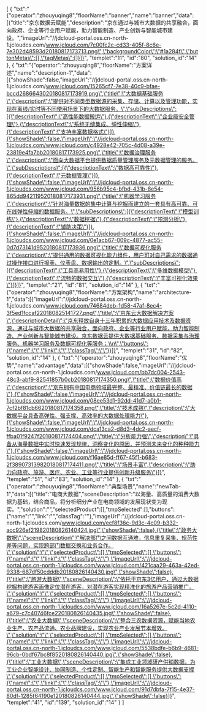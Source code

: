 [
	{
		"txt":"{\"operator\":\"zhouyuqing8\",\"floorName\":\"banner\",\"name\":\"banner\",\"data\":[{\"title\":\"京东数据云赋能\",\"description\":\"京东通过与城市大数据的共享融合，面向政府、企业等行业用户赋能，助力智能制造、产业创新与智能城市建设。\",\"imageUrl\":\"//jdcloud-portal.oss.cn-north-1.jcloudcs.com/www.jcloud.com/7c00fc2c-cd33-405f-8c6e-7e302d48593d20180817173713.png\",\"backgroundColor\":\"#1a284f\",\"buttonMetas\":[],\"tagMetas\":[]}]}",
		"templet":"11",
		"id":"80",
		"solution_id":"14"
	},
	{
		"txt":"{\"operator\":\"zhouyuqing8\",\"floorName\":\"方案详述\",\"name\":\"description-1\",\"data\":[{\"showShade\":false,\"imageUrl\":\"//jdcloud-portal.oss.cn-north-1.jcloudcs.com/www.jcloud.com/15265cf7-7e38-40c9-bfae-bccd2686643020180817173919.png\",\"title\":\"大数据基础服务\",\"description\":\"提供对不同类型数据源的采集、存储、计算以及管理功能，实现在离线/实时等不同使用场景下的大数据服务。\",\"subDescriptions\":[{\"descriptionText\":\"高性能数据搬运\"},{\"descriptionText\":\"企业级安全管理\"},{\"descriptionText\":\"系统无缝集成、弹性伸缩\"},{\"descriptionText\":\"支持丰富数据格式\"}]},{\"showShade\":false,\"imageUrl\":\"//jdcloud-portal.oss.cn-north-1.jcloudcs.com/www.jcloud.com/c4928e42-705c-4d08-a39e-23819e4fa7bb20180817173925.png\",\"title\":\"数据治理服务\",\"description\":\"面向大数据平台提供数据质量管理服务及元数据管理的服务。\",\"subDescriptions\":[{\"descriptionText\":\"数据高可靠性\"},{\"descriptionText\":\"元数据管理\"}]},{\"showShade\":false,\"imageUrl\":\"//jdcloud-portal.oss.cn-north-1.jcloudcs.com/www.jcloud.com/956b95c4-bfbd-431b-8e54-865dd942119520180817173931.png\",\"title\":\"机器学习服务\",\"description\":\"针对海量数据的集中计算与挖掘而建立的一套具有高可靠、可在线弹性伸缩的数据服务。\",\"subDescriptions\":[{\"descriptionText\":\"模型训练\"},{\"descriptionText\":\"数据挖据\"},{\"descriptionText\":\"预测分析\"},{\"descriptionText\":\"辅助决策\"}]},{\"showShade\":false,\"imageUrl\":\"//jdcloud-portal.oss.cn-north-1.jcloudcs.com/www.jcloud.com/0e1acb67-009c-4877-ac55-0d7d73141d9520180817173936.png\",\"title\":\"数据可视化服务\",\"description\":\"提供通用的数据可视化能力组件，用户可对自己需求的数据通过操作接口进行报表、仪表盘、数据输出的定制。\",\"subDescriptions\":[{\"descriptionText\":\"工具高易用性\"},{\"descriptionText\":\"多维数据模型\"},{\"descriptionText\":\"流畅的数据交互\"},{\"descriptionText\":\"丰富可视化效果\"}]}]}",
		"templet":"21",
		"id":"81",
		"solution_id":"14"
	},
	{
		"txt":"{\"operator\":\"zhouyuqing8\",\"floorName\":\"方案架构\",\"name\":\"architecture-1\",\"data\":[{\"imageUrl\":\"//jdcloud-portal.oss.cn-north-1.jcloudcs.com/www.jcloud.com/74684deb-1d58-47af-8ec4-3f5ed1fccaf220180825141727.png\",\"title\":\"京东云大数据解决方案\",\"descriptionDetail\":\"京东释放自身十三年积累的大数据应用技术及数据资源，通过与城市大数据的共享融合，面向政府、企业等行业用户赋能，助力智能制造、产业创新与智能城市建设。京东数据云提供大数据基础服务、数据采集与治理服务、机器学习服务及数据可视化等服务；\\n\",\"buttons\":{\"name\":\"\",\"link\":\"\",\"classTag\":\"\"}}]}",
		"templet":"31",
		"id":"82",
		"solution_id":"14"
	},
	{
		"txt":"{\"operator\":\"zhouyuqing8\",\"floorName\":\"优势\",\"name\":\"advantage\",\"data\":[{\"showShade\":false,\"imageUrl\":\"//jdcloud-portal.oss.cn-north-1.jcloudcs.com/www.jcloud.com/bb7dc004-2543-48c3-abf9-82541857b0cb20180817174350.png\",\"title\":\"数据价值高\",\"description\":\"京东拥有中国电商领域最完整、最精准、价值链最长的数据\"},{\"showShade\":false,\"imageUrl\":\"//jdcloud-portal.oss.cn-north-1.jcloudcs.com/www.jcloud.com/08ee53d1-92dd-41d7-a0b1-7cf2bf81cb6620180817174358.png\",\"title\":\"技术成熟\",\"description\":\"大数据平台具备高弹性、强支撑、高效率的大数据处理能力\"},{\"showShade\":false,\"imageUrl\":\"//jdcloud-portal.oss.cn-north-1.jcloudcs.com/www.jcloud.com/dca13ca2-d8d3-4dc2-aecf-ffba01f9247f20180817174404.png\",\"title\":\"分析能力强\",\"description\":\"具备从海量数据中实时快速发现规律，洞察变化的原因，并预测未来变化的种种能力\"},{\"showShade\":false,\"imageUrl\":\"//jdcloud-portal.oss.cn-north-1.jcloudcs.com/www.jcloud.com/f16ae85d-ff67-45f1-b683-2f389073139820180817174411.png\",\"title\":\"场景丰富\",\"description\":\"助力向政府、旅游、医疗、农业、工业等行业提供创新升级服务\"}]}",
		"templet":"51",
		"id":"83",
		"solution_id":"14"
	},
	{
		"txt":"{\"operator\":\"zhouyuqing8\",\"floorName\":\"典型场景\",\"name\":\"newTab-1\",\"data\":[{\"title\":\"电商大数据\",\"sceneDescription\":\"以海量、高质量的消费大数据为基础，结合商品，将分析细分产业在电商领域的发展现状变为现实。\",\"solution\":\"\",\"selectedProduct\":[],\"tmpSelected\":[],\"buttons\":{\"name\":\"\",\"link\":\"\",\"classTag\":\"\"},\"imageUrl\":\"//jdcloud-portal.oss.cn-north-1.jcloudcs.com/www.jcloud.com/ecf8f36c-9d3c-4c09-b332-acc926ef219820180826140424.jpg\",\"showShade\":false},{\"title\":\"政务大数据\",\"sceneDescription\":\"解决部门之间数据互通难，信息重复采集、规范性差等问题，实现跨部门数据交换和业务合作。\",\"solution\":\"\",\"selectedProduct\":[],\"tmpSelected\":[],\"buttons\":{\"name\":\"\",\"link\":\"\",\"classTag\":\"\"},\"imageUrl\":\"//jdcloud-portal.oss.cn-north-1.jcloudcs.com/www.jcloud.com/421caa29-463a-42ed-9338-687df50cdddb20180826140430.jpg\",\"showShade\":false},{\"title\":\"旅游大数据\",\"sceneDescription\":\"依托于京东3亿用户，通过大数据挖掘构建游客画像定位潜在游客，对潜在游客实现精准化的旅游产品营销推广。\",\"solution\":\"\",\"selectedProduct\":[],\"tmpSelected\":[],\"buttons\":{\"name\":\"\",\"link\":\"\",\"classTag\":\"\"},\"imageUrl\":\"//jdcloud-portal.oss.cn-north-1.jcloudcs.com/www.jcloud.com/16a5267e-5c2d-4110-a679-c7c40746fce220180826140435.jpg\",\"showShade\":false},{\"title\":\"农业大数据\",\"sceneDescription\":\"整合三农数据资源，赋能当地农业生产、农产品流通、农业品牌建设，实现农业产业发展节本增效。\",\"solution\":\"\",\"selectedProduct\":[],\"tmpSelected\":[],\"buttons\":{\"name\":\"\",\"link\":\"\",\"classTag\":\"\"},\"imageUrl\":\"//jdcloud-portal.oss.cn-north-1.jcloudcs.com/www.jcloud.com/5538bdfe-b6b9-4681-96cb-0bdf67bc8f8520180826140440.jpg\",\"showShade\":false},{\"title\":\"工业大数据\",\"sceneDescription\":\"集成工业领域研产供销数据，为工业企业智能设计、协同制造、个性定制、智能生产和智能服务提供大数据支撑\",\"solution\":\"\",\"selectedProduct\":[],\"tmpSelected\":[],\"buttons\":{\"name\":\"\",\"link\":\"\",\"classTag\":\"\"},\"imageUrl\":\"//jdcloud-portal.oss.cn-north-1.jcloudcs.com/www.jcloud.com/91d7dbfa-7f15-4e37-80df-1285f64190e120180826140444.jpg\",\"showShade\":false}]}",
		"templet":"41",
		"id":"139",
		"solution_id":"14"
	}
]